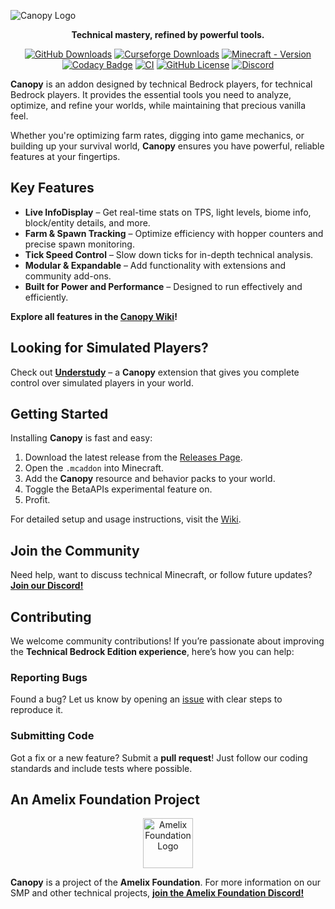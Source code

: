 ![Canopy Logo](./canopylogo_banner.jpg)

<div align="center">
  <p><b>Technical mastery, refined by powerful tools.</b></p>

  [![GitHub Downloads](https://img.shields.io/github/downloads/ForestOfLight/Canopy/total?label=Github%20downloads&logo=github)](https://github.com/ForestOfLight/Canopy/releases/latest)
  [![Curseforge Downloads](https://cf.way2muchnoise.eu/full_1062078_downloads.svg)](https://www.curseforge.com/minecraft-bedrock/addons/canopy)
  [![Minecraft - Version](https://img.shields.io/badge/Minecraft-v1.21.70_(Bedrock)-brightgreen)](https://feedback.minecraft.net/hc/en-us/sections/360001186971-Release-Changelogs)
  [![Codacy Badge](https://app.codacy.com/project/badge/Grade/d674d2720001423a9590dcaa6e7edbaf)](https://app.codacy.com/gh/ForestOfLight/Canopy/dashboard?utm_source=gh&utm_medium=referral&utm_content=&utm_campaign=Badge_grade)
  [![CI](https://github.com/ForestOfLight/Canopy/actions/workflows/ci.yml/badge.svg)](https://github.com/ForestOfLight/Canopy/actions/workflows/ci.yml)
  [![GitHub License](https://img.shields.io/github/license/forestoflight/canopy)](LICENSE)
  [![Discord](https://badgen.net/discord/members/9KGche8fxm?icon=discord&label=Discord&list=what)](https://discord.gg/9KGche8fxm)
</div>

**Canopy** is an addon designed by technical Bedrock players, for technical Bedrock players. It provides the essential tools you need to analyze, optimize, and refine your worlds, while maintaining that precious vanilla feel.

Whether you're optimizing farm rates, digging into game mechanics, or building up your survival world, **Canopy** ensures you have powerful, reliable features at your fingertips.

## Key Features

- **Live InfoDisplay** – Get real-time stats on TPS, light levels, biome info, block/entity details, and more.
- **Farm & Spawn Tracking** – Optimize efficiency with hopper counters and precise spawn monitoring.
- **Tick Speed Control** – Slow down ticks for in-depth technical analysis.
- **Modular & Expandable** – Add functionality with extensions and community add-ons.
- **Built for Power and Performance** – Designed to run effectively and efficiently.

**Explore all features in the [Canopy Wiki](https://github.com/ForestOfLight/Canopy/wiki)!**

## Looking for Simulated Players?

Check out **[Understudy](https://github.com/ForestOfLight/Understudy)** – a **Canopy** extension that gives you complete control over simulated players in your world.

## Getting Started

Installing **Canopy** is fast and easy:

1. Download the latest release from the [Releases Page](https://github.com/ForestOfLight/Canopy/releases).
2. Open the `.mcaddon` into Minecraft.
3. Add the **Canopy** resource and behavior packs to your world.
4. Toggle the BetaAPIs experimental feature on.
5. Profit.

For detailed setup and usage instructions, visit the [Wiki](https://github.com/ForestOfLight/Canopy/wiki/Installation-&-Updates).

## Join the Community

Need help, want to discuss technical Minecraft, or follow future updates? [**Join our Discord!**](https://discord.gg/9KGche8fxm)

## Contributing

We welcome community contributions! If you’re passionate about improving the **Technical Bedrock Edition experience**, here’s how you can help:

### Reporting Bugs

Found a bug? Let us know by opening an [issue](https://github.com/ForestOfLight/Canopy/issues) with clear steps to reproduce it.

### Submitting Code

Got a fix or a new feature? Submit a **pull request**! Just follow our coding standards and include tests where possible.

## An Amelix Foundation Project

<div align="center">
  <a href="https://discord.gg/FabqwVzgyD">
    <img src="./amelix-logo.gif" alt="Amelix Foundation Logo" width="80" height="80">
  </a>
</div>

**Canopy** is a project of the **Amelix Foundation**. For more information on our SMP and other technical projects, [**join the Amelix Foundation Discord!**](https://discord.gg/FabqwVzgyD)
